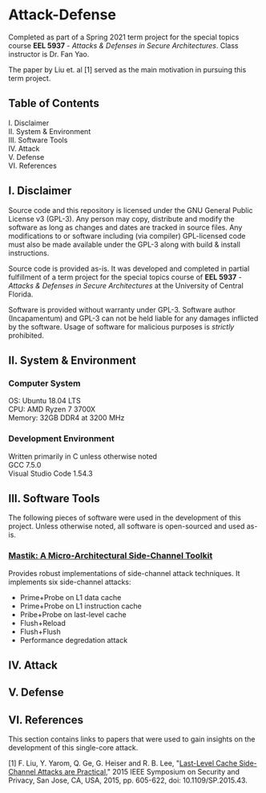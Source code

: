 # Attack-Defense
Completed as part of a Spring 2021 term project for the special topics course **EEL 5937** - *Attacks & Defenses in Secure Architectures*. Class instructor is Dr. Fan Yao.

The paper by Liu et. al [1] served as the main motivation in pursuing this term project.



## Table of Contents

I. Disclaimer  
II. System & Environment  
III. Software Tools  
IV. Attack  
V. Defense  
VI. References



## I. Disclaimer

Source code and this repository is licensed under the GNU General Public License v3 (GPL-3). Any person may copy, distribute and modify the software as long as changes and dates are tracked in source files. Any modifications to or software including (via compiler) GPL-licensed code must also be made available under the GPL-3 along with build & install instructions.

Source code is provided as-is. It was developed and completed in partial fulfillment of a term project for the special topics course of **EEL 5937** - *Attacks & Defenses in Secure Architectures* at the University of Central Florida.

Software is provided without warranty under GPL-3. Software author (Incapamentum) and GPL-3 can not be held liable for any damages inflicted by the software. Usage of software for malicious purposes is *strictly* prohibited.



## II. System & Environment

### Computer System

OS: Ubuntu 18.04 LTS  
CPU: AMD Ryzen 7 3700X  
Memory: 32GB DDR4 at 3200 MHz

### Development Environment


Written primarily in C unless otherwise noted  
GCC 7.5.0  
Visual Studio Code 1.54.3



## III. Software Tools

The following pieces of software were used in the development of this project. Unless otherwise noted, all software is open-sourced and used as-is.

### [Mastik: A Micro-Architectural Side-Channel Toolkit](https://cs.adelaide.edu.au/~yval/Mastik/)

Provides robust implementations of side-channel attack techniques. It implements six side-channel attacks:

+ Prime+Probe on L1 data cache
+ Prime+Probe on L1 instruction cache
+ Pribe+Probe on last-level cache
+ Flush+Reload
+ Flush+Flush
+ Performance degredation attack



## IV. Attack



## V. Defense



## VI. References

This section contains links to papers that were used to gain insights on the development of this single-core attack.

[1] F. Liu, Y. Yarom, Q. Ge, G. Heiser and R. B. Lee, "[Last-Level Cache Side-Channel Attacks are Practical,](https://ieeexplore.ieee.org/stamp/stamp.jsp?tp=&arnumber=7163050)" 2015 IEEE Symposium on Security and Privacy, San Jose, CA, USA, 2015, pp. 605-622, doi: 10.1109/SP.2015.43.

